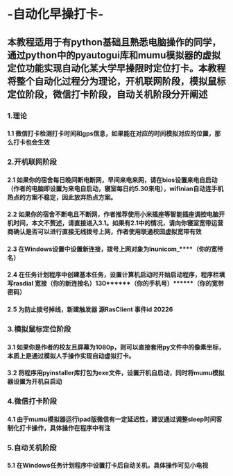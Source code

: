 # -自动化早操打卡-
## 本教程适用于有python基础且熟悉电脑操作的同学，通过python中的pyautogui库和mumu模拟器的虚拟定位功能实现自动化某大学早操限时定位打卡。本教程将整个自动化过程分为理论，开机联网阶段，模拟鼠标定位阶段，微信打卡阶段，自动关机阶段分开阐述
### 1.理论
#### 1.1 微信打卡检测打卡时间和gps信息，如果能在对应的时间模拟对应的位置，那么打卡也会生效
### 2.开机联网阶段
#### 2.1 如果你的宿舍每日晚间断电断网，早间来电来网，请在bios设置来电自启动（作者的电脑即设置为来电自启动，寝室每日约5.30来电），wifinian自动连手机热点的方案不稳定，因此放弃热点方案。
#### 2.2 如果你的宿舍不断电且不断网，作者推荐使用小米插座等智能插座调控电脑开机时间，本文不赘述，请直接进入3.1。如果有2.1中的情况，请向你寝室宽带运营商确认是否可以进行直接无线拨号上网，作者使用联通校园虚拟宽带有效
#### 2.3 在Windows设置中设置新连接，拨号上网对象为lnunicom_****（你的宽带名）
#### 2.4 在任务计划程序中创建基本任务，设置计算机启动时开始启动程序，程序栏填写rasdial 宽**接（你的新连接名）130********（你的手机号）******（你的宽带密码）
#### 2.5 为防止拨号掉线，新建触发器 源RasClient 事件id 20226
### 3.模拟鼠标定位阶段
#### 3.1 如果你是作者的校友且屏幕为1080p，则可以直接套用py文件中的像素坐标，本质上是通过模拟人手操作实现自动虚拟打卡。
#### 3.2 将程序用pyinstaller库打包为exe文件，设置开机自启动，同时将mumu模拟器设置为开机自启动
### 4.微信打卡阶段
#### 4.1 由于mumu模拟器运行ipad版微信有一定延迟性，建议通过调整sleep时间客制化打卡操作，具体操作在程序中有注
### 5.自动关机阶段
#### 5.1 在Windows任务计划程序中设置打卡后自动关机，具体操作可见小电视

